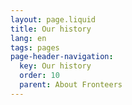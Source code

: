 ```yaml
---
layout: page.liquid
title: Our history
lang: en
tags: pages
page-header-navigation:
  key: Our history
  order: 10
  parent: About Fronteers
---
```

